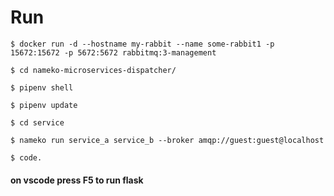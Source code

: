 # Run
`$ docker run -d --hostname my-rabbit --name some-rabbit1 -p 15672:15672 -p 5672:5672 rabbitmq:3-management`

`$ cd nameko-microservices-dispatcher/`

`$ pipenv shell`

`$ pipenv update`


`$ cd service`

`$ nameko run service_a service_b --broker amqp://guest:guest@localhost`

`$ code.`

#### on vscode press F5 to run flask